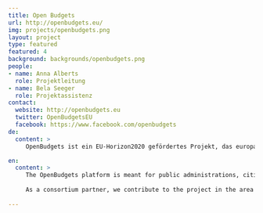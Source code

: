```yaml
---
title: Open Budgets
url: http://openbudgets.eu/
img: projects/openbudgets.png
layout: project
type: featured
featured: 4
background: backgrounds/openbudgets.png
people:
- name: Anna Alberts
  role: Projektleitung
- name: Bela Seeger
  role: Projektassistenz
contact:
  website: http://openbudgets.eu
  twitter: OpenBudgetsEU
  facebook: https://www.facebook.com/openbudgets
de:
  content: >
     OpenBudgets ist ein EU-Horizon2020 gefördertes Projekt, das europaweit die Daten des öffentlichen Haushalts in zentraler und transparenter Form zugänglich machen möchte. Im Rahmen des Projekts wird hierzu auf der Basis eines Open Source Frameworks ein Software-as-a-Service Portal geschaffen, auf dem Stakeholder (Journalisten, Parlamentarier, Bürger, zivilgesellschaftliche Organisationen) diese Daten abrufen, exportieren, und mithilfe einer Visualisierungsbibliothek darstellen können. Das Ziel des Projekts ist es, neue Vergleichs- und Analysemöglichkeiten zu schaffen, um mehr Transparenz und Korruptionsbekämpfung im Bereich der öffentlichen Haushaltsplanung zu ermöglichen. 

en:
  content: >
     The OpenBudgets platform is meant for public administrations, citizens, NGOs, media organisations, and public service companies. In order to provide a scalable platform that is easy-to-use, flexible, and attractive for the different types of users, an open-source software framework and accompanying Software-As-A-Service (SAAS) platform around fiscal transparency and open budgets will be provided.  
     
     As a consortium partner, we contribute to the project in the area of communication and dissemination, as well as through a learning platform for journalists seeking to use the platform. 
     
---
```



